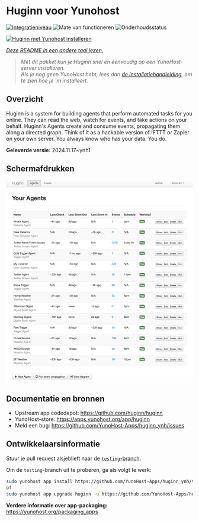 <!--
NB: Deze README is automatisch gegenereerd door <https://github.com/YunoHost/apps/tree/master/tools/readme_generator>
Hij mag NIET handmatig aangepast worden.
-->

# Huginn voor Yunohost

[![Integratieniveau](https://dash.yunohost.org/integration/huginn.svg)](https://ci-apps.yunohost.org/ci/apps/huginn/) ![Mate van functioneren](https://ci-apps.yunohost.org/ci/badges/huginn.status.svg) ![Onderhoudsstatus](https://ci-apps.yunohost.org/ci/badges/huginn.maintain.svg)

[![Huginn met Yunohost installeren](https://install-app.yunohost.org/install-with-yunohost.svg)](https://install-app.yunohost.org/?app=huginn)

*[Deze README in een andere taal lezen.](./ALL_README.md)*

> *Met dit pakket kun je Huginn snel en eenvoudig op een YunoHost-server installeren.*  
> *Als je nog geen YunoHost hebt, lees dan [de installatiehandleiding](https://yunohost.org/install), om te zien hoe je 'm installeert.*

## Overzicht

Huginn is a system for building agents that perform automated tasks for you online. They can read the web, watch for events, and take actions on your behalf. Huginn's Agents create and consume events, propagating them along a directed graph. Think of it as a hackable version of IFTTT or Zapier on your own server. You always know who has your data. You do.

**Geleverde versie:** 2024.11.17~ynh1

## Schermafdrukken

![Schermafdrukken van Huginn](./doc/screenshots/your-agents.png)

## Documentatie en bronnen

- Upstream app codedepot: <https://github.com/huginn/huginn>
- YunoHost-store: <https://apps.yunohost.org/app/huginn>
- Meld een bug: <https://github.com/YunoHost-Apps/huginn_ynh/issues>

## Ontwikkelaarsinformatie

Stuur je pull request alsjeblieft naar de [`testing`-branch](https://github.com/YunoHost-Apps/huginn_ynh/tree/testing).

Om de `testing`-branch uit te proberen, ga als volgt te werk:

```bash
sudo yunohost app install https://github.com/YunoHost-Apps/huginn_ynh/tree/testing --debug
of
sudo yunohost app upgrade huginn -u https://github.com/YunoHost-Apps/huginn_ynh/tree/testing --debug
```

**Verdere informatie over app-packaging:** <https://yunohost.org/packaging_apps>
